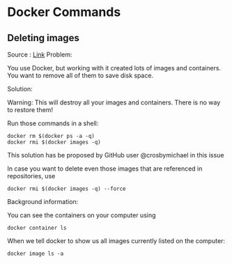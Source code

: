 # Docker Commands

## Deleting images

Source : [Link](https://techoverflow.net/2013/10/22/docker-remove-all-images-and-containers/)
Problem:

You use Docker, but working with it created lots of images and containers. You want to remove all of them to save disk space.

Solution:

Warning: This will destroy all your images and containers. There is no way to restore them!

Run those commands in a shell:

    docker rm $(docker ps -a -q)
    docker rmi $(docker images -q)

This solution has be proposed by GitHub user @crosbymichael in this issue

In case you want to delete even those images that are referenced in repositories, use

    docker rmi $(docker images -q) --force

Background information:

You can see the containers on your computer using

    docker container ls

When we tell docker to show us all images currently listed on the computer:

    docker image ls -a
